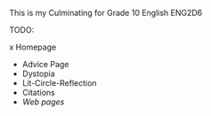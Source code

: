 This is my Culminating for Grade 10 English ENG2D6

TODO:

 x Homepage
 - Advice Page
 - Dystopia
 - Lit-Circle-Reflection
 - Citations
 - <i>Web pages<i>


